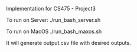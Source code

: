 Implementation for CS475 - Project3

To run on Server:
./run_bash_server.sh

To run on MacOS
./run_bash_maxos.sh

It will generate output.csv file with desired outputs.
